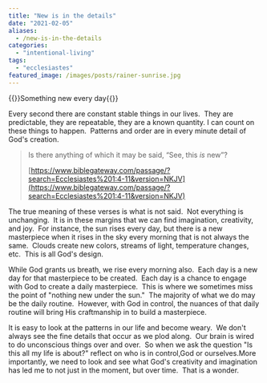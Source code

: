 ```yaml
---
title: "New is in the details"
date: "2021-02-05"
aliases:
  - /new-is-in-the-details
categories: 
  - "intentional-living"
tags: 
  - "ecclesiastes"
featured_image: /images/posts/rainer-sunrise.jpg
---
```

{{<featuredimage>}}Something new every day{{</featuredimage>}}

Every second there are constant stable things in our lives.  They are predictable, they are repeatable, they are a known quantity. I can count on these things to happen.  Patterns and order are in every minute detail of God's creation.

> Is there anything of which it may be said, “See, this _is_ new”?
> 
> [https://www.biblegateway.com/passage/?search=Ecclesiastes%201:4-11&version=NKJV](https://www.biblegateway.com/passage/?search=Ecclesiastes%201:4-11&version=NKJV)

The true meaning of these verses is what is not said.  Not everything is unchanging.  It is in these margins that we can find imagination, creativity, and joy.  For instance, the sun rises every day, but there is a new masterpiece when it rises in the sky every morning that is not always the same.  Clouds create new colors, streams of light, temperature changes, etc.  This is all God's design.

While God grants us breath, we rise every morning also.  Each day is a new day for that masterpiece to be created.  Each day is a chance to engage with God to create a daily masterpiece.  This is where we sometimes miss the point of "nothing new under the sun."  The majority of what we do may be the daily routine.  However, with God in control, the nuances of that daily routine will bring His craftmanship in to build a masterpiece.

It is easy to look at the patterns in our life and become weary.  We don't always see the fine details that occur as we plod along.  Our brain is wired to do unconscious things over and over.  So when we ask the question "Is this all my life is about?" reflect on who is in control,God or ourselves.More importantly, we need to look and see what God's creativity and imagination has led me to not just in the moment, but over time.  That is a wonder.
